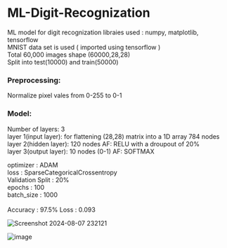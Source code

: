 # ML-Digit-Recognization
ML model for digit recognization 
libraies used : numpy, matplotlib, tensorflow<br>
MNIST data set is used ( imported using tensorflow )<br>
Total 60,000 images shape (60000,28,28)<br>
Split into test(10000) and train(50000)<br>

### Preprocessing:
Normalize pixel vales from 0-255 to 0-1

### Model:
Number of layers: 3<br>
layer 1(input layer): for flattening (28,28) matrix into a 1D array 784 nodes<br>
layer 2(hidden layer): 120 nodes AF: RELU  with a droupout of 20%<br>
layer 3(output layer): 10 nodes (0-1) AF: SOFTMAX<br>

optimizer : ADAM<br>
loss : SparseCategoricalCrossentropy<br>
Validation Split : 20%<br>
epochs : 100 <br>
batch_size : 1000 <br>
<br>
Accuracy : 97.5%
Loss : 0.093


![Screenshot 2024-08-07 232121](https://github.com/user-attachments/assets/b5d1a895-3ccd-4c6e-8b9e-d72743dbf40e)


![image](https://github.com/user-attachments/assets/6dab2f78-7347-4c66-80e1-59a7bd26d10d)

